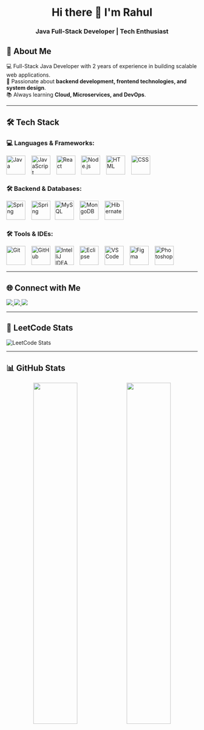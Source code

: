 <h1 align="center"> Hi there 👋 I'm Rahul </h1>  
<h3 align="center"> Java Full-Stack Developer | Tech Enthusiast </h3>  

## 🚀 About Me  
💻 Full-Stack Java Developer with 2 years of experience in building scalable web applications.  
🔹 Passionate about **backend development, frontend technologies, and system design**.  
📚 Always learning **Cloud, Microservices, and DevOps**.  

---

## 🛠 Tech Stack  

### **💻 Languages & Frameworks:**  
<p align="left">  
  <img src="https://cdn.jsdelivr.net/gh/devicons/devicon/icons/java/java-original.svg" title="Java" width="50" height="50"/> &nbsp;&nbsp;
  <img src="https://cdn.jsdelivr.net/gh/devicons/devicon/icons/javascript/javascript-original.svg" title="JavaScript" width="50" height="50"/> &nbsp;&nbsp;
  <img src="https://cdn.jsdelivr.net/gh/devicons/devicon/icons/react/react-original.svg" title="React" width="50" height="50"/> &nbsp;&nbsp;
  <img src="https://cdn.jsdelivr.net/gh/devicons/devicon/icons/nodejs/nodejs-original.svg" title="Node.js" width="50" height="50"/> &nbsp;&nbsp;
  <img src="https://cdn.jsdelivr.net/gh/devicons/devicon/icons/html5/html5-original.svg" title="HTML" width="50" height="50"/> &nbsp;&nbsp;
  <img src="https://cdn.jsdelivr.net/gh/devicons/devicon/icons/css3/css3-original.svg" title="CSS" width="50" height="50"/> &nbsp;&nbsp;
</p>  

### **🛠 Backend & Databases:**  
<p align="left">
  <img src="https://cdn.jsdelivr.net/gh/devicons/devicon/icons/spring/spring-original.svg" title="Spring" width="50" height="50"/> &nbsp;&nbsp;
  <img src="https://img.icons8.com/color/48/spring-logo.png" title="Spring" width="50" height="50"/>&nbsp;&nbsp;
  <img src="https://cdn.jsdelivr.net/gh/devicons/devicon/icons/mysql/mysql-original.svg" title="MySQL" width="50" height="50"/> &nbsp;&nbsp;
  <img src="https://cdn.jsdelivr.net/gh/devicons/devicon/icons/mongodb/mongodb-original.svg" title="MongoDB" width="50" height="50"/> &nbsp;&nbsp;
  <img src="https://img.icons8.com/color/48/hibernate.png" title="Hibernate" width="50" height="50"/> &nbsp;&nbsp;
</p>  

### **🛠 Tools & IDEs:**  
<p align="left">  
  <img src="https://cdn.jsdelivr.net/gh/devicons/devicon/icons/git/git-original.svg" title="Git" width="50" height="50"/> &nbsp;&nbsp;
  <img src="https://img.icons8.com/glyph-neue/64/github.png" title="GitHub" width="50" height="50"/>&nbsp;&nbsp;
  <img src="https://cdn.jsdelivr.net/gh/devicons/devicon/icons/intellij/intellij-original.svg" title="IntelliJ IDEA" width="50" height="50"/> &nbsp;&nbsp;
  <img src="https://cdn.jsdelivr.net/gh/devicons/devicon/icons/eclipse/eclipse-original.svg" title="Eclipse" width="50" height="50"/> &nbsp;&nbsp;
  <img src="https://cdn.jsdelivr.net/gh/devicons/devicon/icons/vscode/vscode-original.svg" title="VS Code" width="50" height="50"/> &nbsp;&nbsp;
  <img src="https://cdn.jsdelivr.net/gh/devicons/devicon/icons/figma/figma-original.svg" title="Figma" width="50" height="50"/> &nbsp;&nbsp;
  <img src="https://img.icons8.com/color/48/adobe-photoshop.png" title="Photoshop" width="50" height="50"/> &nbsp;&nbsp;
</p>  

---

## 🌐 Connect with Me  
<p align="left">
  <a href="https://twitter.com/yourusername" target="_blank">
    <img src="https://img.shields.io/badge/Twitter-%231DA1F2.svg?&style=for-the-badge&logo=twitter&logoColor=white" />
  </a>
  <a href="https://linkedin.com/in/yourprofile" target="_blank">
    <img src="https://img.shields.io/badge/LinkedIn-%230077B5.svg?&style=for-the-badge&logo=linkedin&logoColor=white" />
  </a>
  <a href="https://yourportfolio.com" target="_blank">
    <img src="https://img.shields.io/badge/Portfolio-%23171717.svg?&style=for-the-badge" />
  </a>
</p>  

---

## 🚀 LeetCode Stats  
![LeetCode Stats](https://leetcard.jacoblin.cool/rahulus6pqz?theme=dark&font=Raleway&ext=heatmap)  

---

 ## 📊 GitHub Stats  
<p align="center">
  <img src="https://github-readme-stats.vercel.app/api?username=yourgithubusername&show_icons=true&theme=dark" width="48%" />
  <img src="https://github-readme-streak-stats.herokuapp.com/?user=yourgithubusername&theme=dark" width="48%" />
</p> 
